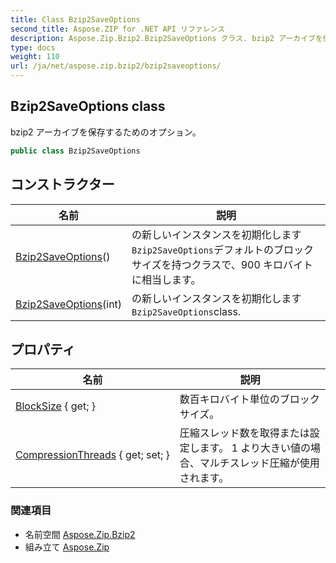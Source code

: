 ```yaml
---
title: Class Bzip2SaveOptions
second_title: Aspose.ZIP for .NET API リファレンス
description: Aspose.Zip.Bzip2.Bzip2SaveOptions クラス. bzip2 アーカイブを保存するためのオプション
type: docs
weight: 110
url: /ja/net/aspose.zip.bzip2/bzip2saveoptions/
---
```

## Bzip2SaveOptions class

bzip2 アーカイブを保存するためのオプション。

```csharp
public class Bzip2SaveOptions
```

## コンストラクター

| 名前 | 説明 |
| --- | --- |
| [Bzip2SaveOptions](bzip2saveoptions/#constructor)() | の新しいインスタンスを初期化します`Bzip2SaveOptions`デフォルトのブロック サイズを持つクラスで、900 キロバイトに相当します。 |
| [Bzip2SaveOptions](bzip2saveoptions/#constructor_1)(int) | の新しいインスタンスを初期化します`Bzip2SaveOptions`class. |

## プロパティ

| 名前 | 説明 |
| --- | --- |
| [BlockSize](../../aspose.zip.bzip2/bzip2saveoptions/blocksize/) { get; } | 数百キロバイト単位のブロック サイズ。 |
| [CompressionThreads](../../aspose.zip.bzip2/bzip2saveoptions/compressionthreads/) { get; set; } | 圧縮スレッド数を取得または設定します。 1 より大きい値の場合、マルチスレッド圧縮が使用されます。 |

### 関連項目

* 名前空間 [Aspose.Zip.Bzip2](../../aspose.zip.bzip2/)
* 組み立て [Aspose.Zip](../../)


